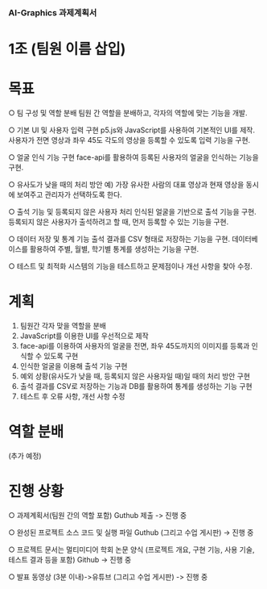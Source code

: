### AI-Graphics 과제계획서

# 1조 (팀원 이름 삽입)

# 목표

○ 팀 구성 및 역할 분배
팀원 간 역할을 분배하고, 각자의 역할에 맞는 기능을 개발.
 
○ 기본 UI 및 사용자 입력 구현
p5.js와 JavaScript를 사용하여 기본적인 UI를 제작.
사용자가 전면 영상과 좌우 45도 각도의 영상을 등록할 수 있도록 입력 기능을 구현.

○ 얼굴 인식 기능 구현
face-api를 활용하여 등록된 사용자의 얼굴을 인식하는 기능을 구현.

○ 유사도가 낮을 때의 처리 방안
예) 가장 유사한 사람의 대표 영상과 현재 영상을 동시에 보여주고 관리자가 선택하도록 한다.

○ 출석 기능 및 등록되지 않은 사용자 처리
인식된 얼굴을 기반으로 출석 기능을 구현.
등록되지 않은 사용자가 출석하려고 할 때, 먼저 등록할 수 있는 기능을 구현.

○ 데이터 저장 및 통계 기능
출석 결과를 CSV 형태로 저장하는 기능을 구현.
데이터베이스를 활용하여 주별, 월별, 학기별 통계를 생성하는 기능을 구현.

○ 테스트 및 최적화
시스템의 기능을 테스트하고 문제점이나 개선 사항을 찾아 수정.

# 계획
1. 팀원간 각자 맞을 역할을 분배
2. JavaScript를 이용한 UI를 우선적으로 제작
3. face-api를 이용하여 사용자의 얼굴을 전면, 좌우 45도까지의 이미지를 등록과 인식할 수 있도록 구현
4. 인식한 얼굴을 이용해 출석 기능 구현
5. 예외 상황(유사도가 낮을 때, 등록되지 않은 사용자일 때)일 때의 처리 방안 구현
6. 출석 결과를 CSV로 저장하는 기능과 DB를 활용하여 통계를 생성하는 기능 구현
7. 테스트 후 오류 사항, 개선 사항 수정

# 역할 분배
(추가 예정)


# 진행 상황
○ 과제계획서(팀원 간의 역할 포함) Guthub 제출 -> 진행 중

○ 완성된 프로젝트 소스 코드 및 실행 파일 Guthub (그리고 수업 게시판) -> 진행 중

○ 프로젝트 문서는 멀티미디어 학회 논문 양식 (프로젝트 개요, 구현 기능, 사용 기술, 테스트 결과 등을 포함) Github -> 진행 중

○ 발표 동영상 (3분 이내)->유튜브 (그리고 수업 게시판) -> 진행 중
